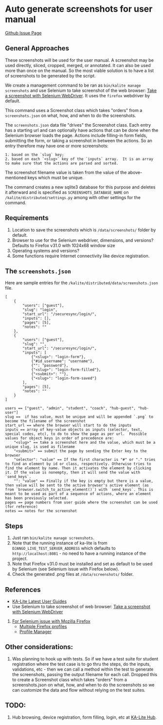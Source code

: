 Auto generate screenshots for user manual
=========================================

[Github Issue Page](https://github.com/learningequality/ka-lite/issues/2237)


## General Approaches

These screenshots will be used for the user manual.  A screenshot may be used directly, sliced, cropped, merged, or annotated.  It can also be used more than once on the manual.  So the most viable solution is to have a list of screenshots to be generated by the script.

We create a management command to be ran as `bin/kalite manage screenshots` and use Selenium to take screenshot of the web browser: [Take a screenshot with Selenium WebDriver](http://stackoverflow.com/a/6282203/845481).  It uses the `firefox` webdriver by default.

This command uses a Screenshot class which takes "orders" from a `screenshots.json` on what, how, and when to do the screenshots.

The `screenshots.json` data file "drives" the Screenshot class.  Each entry has a starting url and can optionally have actions that can be done when the Selenium browser loads the page.  Actions include filling-in form fields, submitting the form, or taking a screenshot in between the actions.  So an entry therefore may have one or more screenshots:
    
    1. based on the `slug` key;
    2. based on each `<slug>` key of the `inputs` array.  It is an array to make sure that the actions are parsed and sorted.

The screenshot filename value is taken from the value of the above-mentioned keys which must be unique.

The command creates a new sqlite3 database for this purpose and deletes it afterward and is specified as `SCREENSHOTS_DATABASE_NAME` on `/kalite/distributed/settings.py` among with other settings for the command.


## Requirements
1. Location to save the screenshots which is `/data/screenshots/` folder by default.
1. Browser to use for the Selenium webdriver, dimensions, and versions?  Defaults to Firefox v31.0 with 1024x68 window size
1. Operating systems and versions?
1. Some functions require Internet connectivity like device registration.


## The `screenshots.json`

Here are sample entries for the `/kalite/distributed/data/screenshots.json` file.

    [
        {
            "users": ["guest"],
            "slug": "login",
            "start_url": "/securesync/login/",
            "inputs": [],
            "pages": [5],
            "notes": ""
        },
        {
            "users": ["guest"],
            "slug": "",
            "start_url": "/securesync/login/",
            "inputs": [
                {"<slug>": "login-form"},
                {"#id_username": "username"},
                {"": "password"},
                {"<slug>": "login-form-filled"},
                {"<submit>": ""},
                {"<slug>": "login-form-saved"}
            ],
            "pages": [5],
            "notes": ""
        }
    ]
    
    users == ["guest", "admin", "student", "coach", "hub-guest", "hub-user"]
    slug ==  if has value, must be unique and will be appended `.png` to become the filename of the screenshot
    start_url == where the browser will start to do the inputs 
    inputs == array of key-value objects as inputs (selector, text, special codes, etc), to do to show the page as per url.  Possible values for object keys in order of precedence are:
        "<slug>" == take a screenshot here and the value, which must be a unique slug, is used as filename
        "<submit>" == submit the page by sending the Enter key to the browser
        "selector": "value" == If the first character is "#" or "." tries to find an element by id or class, respectively. Otherwise tries to find the element by name. Then it activates the element by clicking it. If the value is nonempty, then it will send the value with `send_keys`.
        "": "value" == Finally if the key is empty but there is a value, then value will be sent to the active browser's active element (as from `browser.switch_to_active_element()`) with `send_keys`. This is meant to be used as part of a sequence of actions, where an element has been previously selected.
    pages == page numbers from user guide where the screenshot can be used (for reference)
    notes == notes for the screenshot


## Steps

1. Just ran `bin/kalite manage screenshots`.
1. Note that the running instance of ka-lite is from `DJANGO_LIVE_TEST_SERVER_ADDRESS` which defaults to `http://localhost:8081` - no need to have a running instance of the project.
1. Note that Firefox v31.0 must be installed and set as default to be used by Selenium (see Selenium issue with Firefox below).
1. Check the generated .png files at `/data/screenshots/` folder.


## References
* [KA-Lite Latest User Guides](https://learningequality.org/ka-lite/user-guides/latest)
* Use Selenium to take screenshot of web browser: [Take a screenshot with Selenium WebDriver](http://stackoverflow.com/a/6282203/845481)
1. [For Selenium issue with Mozilla Firefox](http://stackoverflow.com/a/25645344)
    * [Multiple Firefox profiles](https://developer.mozilla.org/en-US/docs/Mozilla/Multiple_Firefox_Profiles)
    * [Profile Manager](https://developer.mozilla.org/en-US/docs/Profile_Manager)


## Other considerations:

1. Was planning to hook up with tests.  So if we have a test suite for student registration where the test case is 
to go thru the steps, do the inputs, validations, etc - then we can call a method within the test to 
generate the screenshots, passing the output filename for each call.  Dropped this to create a Screenshot class which takes "orders" from a screenshots.json on what, how, and when to do the screenshots so we can customize the data and flow without relying on the test suites.


## TODO:

1. Hub browsing, device registration, form filling, login, etc at [KA-Lite Hub](https://hub.learningequality.org/).
